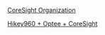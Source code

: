[CoreSight Organization](coresight.md)

[Hikey960 + Optee + CoreSight](hikey960_optee_coresight_setup.md)
